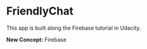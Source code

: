 # FriendlyChat
This app is built along the Firebase tutorial in Udacity.

**New Concept:** Firebase
